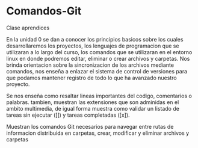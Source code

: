 # Comandos-Git
Clase aprendices



En la unidad 0 se dan a conocer los principios basicos sobre los cuales desarrollaremos los proyectos, los lenguajes de programacion que se utilizaran a lo largo del curso, los comandos que se utilizaran en el entorno linux en donde podremos editar, eliminar o crear archivos y carpetas. Nos brinda orientacion sobre la sincronizacion de los archivos mediante comandos, nos enseña a enlazar el sistema de control de versiones para que podamos mantener registro de todo lo que ha avanzado nuestro proyecto.

Se nos enseña como resaltar lineas importantes del codigo, comentarios o palabras. tambien, muestran las extensiones que son adminidas en el ambito multimedia, de igual forma muestra como validar un listado de tareas sin ejecutar ([]) y tareas completadas ([x]).

Muestran los comandos Git necesarios para navegar entre rutas de informacion distribuida en carpetas, crear, modificar y eliminar archivos y carpetas
